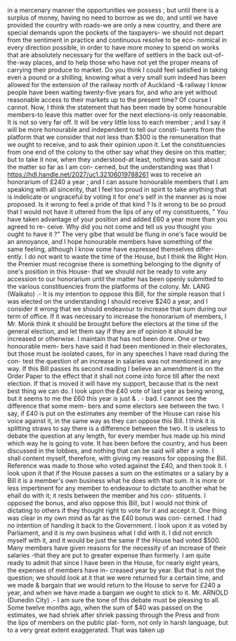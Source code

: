 in a mercenary manner the opportunities we possess ; but until there is a surplus of money, having no need to borrow as we do, and until we have provided the country with roads-we are only a new country, and there are special demands upon the pockets of the taxpayers- we should not depart from the sentiment in practice and continuous resolve to be eco- nomical in every direction possible, in order to have more money to spend on works that are absolutely necessary for the welfare of settlers in the back out-of-the-way places, and to help those who have not yet the proper means of carrying their produce to market. Do you think I could feel satisfied in taking even a pound or a shilling, knowing what a very small sum indeed has been allowed for the extension of the railway north of Auckland -& railway I know people have been waiting twenty-five years for, and who are yet without reasonable access to their markets up to the present time? Of course I cannot. Now, I think the statement that has been made by some honourable members-to leave this matter over for the next elections-is only reasonable. It is not so very far off. It will be very little loss to each member ; and I say it will be more honourable and independent to tell our consti- tuents from the platform that we consider that not less than $300 is the remuneration that we ought to receive, and to ask their opinion upon it. Let the constituencies from one end of the colony to the other say what they desire on this matter; but to take it now, when they understood-at least, nothing was said about the matter so far as I am con- cerned, but the understanding was that I https://hdl.handle.net/2027/uc1.32106019788261 was to receive an honorarium of £240 a year ; and I can assure honourable members that I am speaking with all sincerity, that I feel too proud in spirit to take anything that is indelicate or ungraceful by voting it for one's self in the manner as is now proposed. Is it wrong to feel a pride of that kind ? Is it wrong to be so proud that I would not have it uttered from the lips of any of my constituents, " You have taken advantage of your position and added £60 a year more than you agreed to re- ceive. Why did you not come and tell us you thought you ought to have it ?" The very gibe that would be flung in one's face would be an annoyance, and I hope honourable members have something of the same feeling, although I know some have expressed themselves differ- ently. I do not want to waste the time of the House, but I think the Right Hon. the Premier must recognise there is something belonging to the dignity of one's position in this House- that we should not be ready to vote any accession to our honorarium until the matter has been openly submitted to the various constituencies from the platforms of the colony. Mr. LANG (Waikato) .- It is my intention to oppose this Bill, for the simple reason that I was elected on the understanding I should receive $240 a year, and I consider it wrong that we should endeavour to increase that sum during our term of office. If it was necessary to increase the honorarium of members, I Mr. Monk think it should be brought before the electors at the time of the general election, and let them say if they are of opinion it should be increased or otherwise. I maintain that has not been done. One or two honourable mem- bers have said it had been mentioned in their electorates, but those must be isolated cases, for in any speeches I have read during the con- test the question of an increase in salaries was not mentioned in any way. If this Bill passes its second reading I believe an amendment is on the Order Paper to the effect that it shall not come into force till after the next election. If that is moved it will have my support, because that is the next best thing we can do. I look upon the £40 vote of last year as being wrong, but it seems to me the £60 this year is just & . - bad. I cannot see the difference that some mem- bers and some electors see between the two. I say, if £40 is put on the estimates any member of the House can raise his voice against it, in the same way as they can oppose this Bill. I think it is splitting straws to say there is a difference between the two. It is useless to debate the question at any length, for every member hus made up his mind which way he is going to vote. It has been before the country, and hus been discussed in the lobbies, and nothing that can be said will alter a vote. I shall content myself, therefore, with giving my reasons for opposing the Bill. Reference was made to those who voted against the £40, and then took it. I look upon it that if the House passes a sum on the estimates or a salary by a Bill it is a member's own business what he does with that sum. It is more or less impertinent for any member to endeavour to dictate to another what he ehall do with it; it rests between the member and his con- stituents. I opposed the bonus, and also oppose this Bill, but I would not think of dictating to others if they thought right to vote for it and accept it. One thing was clear in my own mind as far as the £40 bonus was con- cerned. I had no intention of handing it back to the Government. I look upon it as voted by Parliament, and it is my own business what I did with it. I did not enrich myself with it, and it would be just the same if the House had voted $500. Many members have given reasons for the necessity of an increase of their salaries -that they are put to greater expense than formerly. I am quite ready to admit that since I have been in the House, for nearly eight years, the expenses of members have in- creased year by year. But that is not the question; we should look at it that we were returned for a certain time, and we made & bargain that we would return to the House to serve for £240 a year, and when we have made a bargain we ought to stick to it. Mr. ARNOLD (Dunedin City) .- I am sure the tone of this debate must be pleasing to all. Some twelve months ago, when the sum of $40 was passed on the estimates, we had shriek after shriek passing through the Press and from the lips of members on the public plat- form, not only in harsh language, but to a very great extent exaggerated. That was taken up 